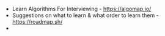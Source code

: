 - Learn Algorithms For Interviewing - https://algomap.io/
- Suggestions on what to learn & what order to learn them - https://roadmap.sh/
- 